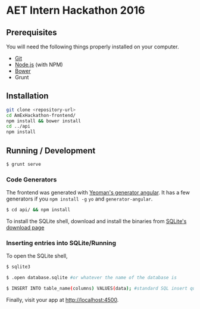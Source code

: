 # AET Intern Hackathon 2016


## Prerequisites

You will need the following things properly installed on your computer.

* [Git](http://git-scm.com/)
* [Node.js](http://nodejs.org/) (with NPM)
* [Bower](http://bower.io/)
* Grunt

## Installation

```sh
git clone <repository-url>
cd AmExHackathon-frontend/
npm install && bower install
cd ../api
npm install
```

## Running / Development

```sh
$ grunt serve
```

### Code Generators
The frontend was generated with [Yeoman's generator angular](https://github.com/yeoman/generator-angular). It has a few generators if you `npm install -g` `yo` and `generator-angular`.

```sh
$ cd api/ && npm install
```
To install the SQLite shell, download and install the binaries from [SQLite's download page](https://www.sqlite.org/download.html)

### Inserting entries into SQLite/Running
To open the SQLite shell,
```sh
$ sqlite3
```
```sh
$ .open database.sqlite #or whatever the name of the database is
```
```sh
$ INSERT INTO table_name(columns) VALUES(data); #standard SQL insert query
```
Finally, visit your app at [http://localhost:4500](http://localhost:4500).
